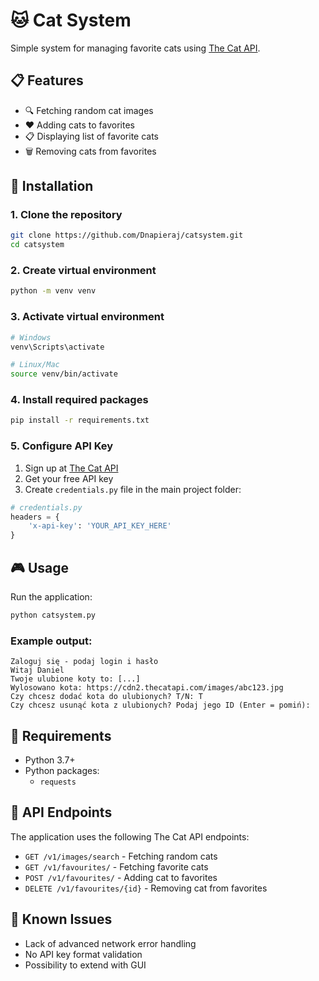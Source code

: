 
# 🐱 Cat System

Simple system for managing favorite cats using [The Cat API](https://thecatapi.com/).

## 📋 Features

- 🔍 Fetching random cat images
- ❤️ Adding cats to favorites
- 📋 Displaying list of favorite cats
- 🗑️ Removing cats from favorites

## 🚀 Installation

### 1. Clone the repository
```bash
git clone https://github.com/Dnapieraj/catsystem.git
cd catsystem
```

### 2. Create virtual environment
```bash
python -m venv venv
```

### 3. Activate virtual environment
```bash
# Windows
venv\Scripts\activate

# Linux/Mac
source venv/bin/activate
```

### 4. Install required packages
```bash
pip install -r requirements.txt
```

### 5. Configure API Key

1. Sign up at [The Cat API](https://thecatapi.com/signup)
2. Get your free API key
3. Create `credentials.py` file in the main project folder:

```python
# credentials.py
headers = {
    'x-api-key': 'YOUR_API_KEY_HERE'
}
```


## 🎮 Usage

Run the application:
```bash
python catsystem.py
```

### Example output:
```
Zaloguj się - podaj login i hasło
Witaj Daniel
Twoje ulubione koty to: [...]
Wylosowano kota: https://cdn2.thecatapi.com/images/abc123.jpg
Czy chcesz dodać kota do ulubionych? T/N: T
Czy chcesz usunąć kota z ulubionych? Podaj jego ID (Enter = pomiń): 
```

## 🔧 Requirements

- Python 3.7+
- Python packages:
  - `requests`

## 📝 API Endpoints

The application uses the following The Cat API endpoints:

- `GET /v1/images/search` - Fetching random cats
- `GET /v1/favourites/` - Fetching favorite cats
- `POST /v1/favourites/` - Adding cat to favorites
- `DELETE /v1/favourites/{id}` - Removing cat from favorites

## 🐛 Known Issues

- Lack of advanced network error handling
- No API key format validation
- Possibility to extend with GUI
